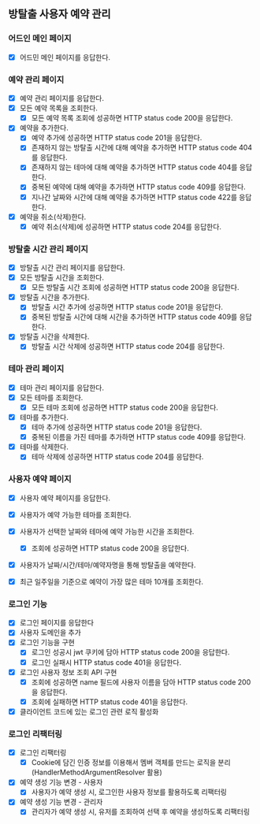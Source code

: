 ## 방탈출 사용자 예약 관리

### 어드인 메인 페이지

- [x] 어드민 메인 페이지를 응답한다.

### 예약 관리 페이지

- [x] 예약 관리 페이지를 응답한다.
- [x] 모든 예약 목록을 조회한다.
    - [x] 모든 예약 목록 조회에 성공하면 HTTP status code 200을 응답한다.
- [x] 예약을 추가한다.
    - [x] 예약 추가에 성공하면 HTTP status code 201을 응답한다.
    - [x] 존재하지 않는 방탈출 시간에 대해 예약을 추가하면 HTTP status code 404를 응답한다.
    - [x] 존재하지 않는 테마에 대해 예약을 추가하면 HTTP status code 404를 응답한다.
    - [x] 중복된 예약에 대해 예약을 추가하면 HTTP status code 409를 응답한다.
    - [x] 지나간 날짜와 시간에 대해 예약을 추가하면 HTTP status code 422를 응답한다.
- [x] 예약을 취소(삭제)한다.
    - [x] 예약 취소(삭제)에 성공하면 HTTP status code 204를 응답한다.

### 방탈출 시간 관리 페이지

- [x] 방탈출 시간 관리 페이지를 응답한다.
- [x] 모든 방탈출 시간을 조회한다.
    - [x] 모든 방탈출 시간 조회에 성공하면 HTTP status code 200을 응답한다.
- [x] 방탈출 시간을 추가한다.
    - [x] 방탈출 시간 추가에 성공하면 HTTP status code 201을 응답한다.
    - [x] 중복된 방탈출 시간에 대해 시간을 추가하면 HTTP status code 409를 응답한다.
- [x] 방탈출 시간을 삭제한다.
    - [x] 방탈출 시간 삭제에 성공하면 HTTP status code 204를 응답한다.

### 테마 관리 페이지

- [x] 테마 관리 페이지를 응답한다.
- [x] 모든 테마를 조회한다.
    - [x] 모든 테마 조회에 성공하면 HTTP status code 200을 응답한다.
- [x] 테마를 추가한다.
    - [x] 테마 추가에 성공하면 HTTP status code 201을 응답한다.
    - [x] 중복된 이름을 가진 테마를 추가하면 HTTP status code 409를 응답한다.
- [x] 테마를 삭제한다.
    - [x] 테마 삭제에 성공하면 HTTP status code 204를 응답한다.

### 사용자 예약 페이지

- [x] 사용자 예약 페이지를 응답한다.
- [x] 사용자가 예약 가능한 테마를 조회한다.
- [x] 사용자가 선택한 날짜와 테마에 예약 가능한 시간을 조회한다.
    - [x] 조회에 성공하면 HTTP status code 200을 응답한다.
- [x] 사용자가 날짜/시간/테마/예약자명을 통해 방탈출을 예약한다.
- [x] 최근 일주일을 기준으로 예약이 가장 많은 테마 10개를 조회한다. 


### 로그인 기능
- [x] 로그인 페이지를 응답한다
- [x] 사용자 도메인을 추가
- [x] 로그인 기능을 구현
    - [x] 로그인 성공시 jwt 쿠키에 담아 HTTP status code 200을 응답한다.
    - [x] 로그인 실패시 HTTP status code 401을 응답한다.
- [x] 로그인 사용자 정보 조회 API 구현
    - [x] 조회에 성공하면 name 필드에 사용자 이름을 담아 HTTP status code 200을 응답한다.
    - [x] 조회에 실패하면 HTTP status code 401을 응답한다.
- [x] 클라이언트 코드에 있는 로그인 관련 로직 활성화

### 로그인 리팩터링
- [x] 로그인 리팩터링
    - [x] Cookie에 담긴 인증 정보를 이용해서 멤버 객체를 만드는 로직을 분리 (HandlerMethodArgumentResolver 활용)
- [x] 예약 생성 기능 변경 - 사용자
    - [x] 사용자가 예약 생성 시, 로그인한 사용자 정보를 활용하도록 리팩터링
- [x] 예약 생성 기능 변경 - 관리자
    - [x] 관리자가 예약 생성 시, 유저를 조회하여 선택 후 예약을 생성하도록 리팩터링
